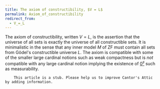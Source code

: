 ```yaml
---
title: The axiom of constructibility, $V = L$
permalink: Axiom_of_constructibility
redirect_from:
  - V_=_L
---
```












  
The axiom of constructibility, written $V=L$, is the assertion that the
universe of all sets is exactly the universe of all constructible sets.
It is minimalistic in the sense that any inner model $M$ of ZF must
contain all sets from Gödel's constructible universe $L$. The axiom is
compatible with some of the smaller large cardinal notions such as weak
compactness but is *not* compatible with any large cardinal notion
implying the existence of
[$0^{\sharp}$](Zero_sharp "Zero sharp")
such as measurability.

  

        This article is a stub. Please help us to improve Cantor's Attic by adding information.


